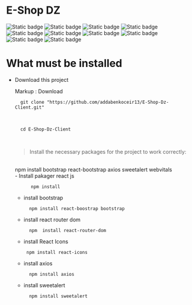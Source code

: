 # E-Shop DZ 
![Static badge](https://img.shields.io/badge/18.2.0-React-blue)
![Static badge](https://img.shields.io/badge/5.3.2-Bootstrap-purple)
![Static badge](https://img.shields.io/badge/2.9.1-ReactBootstrap-purple)
![Static badge](https://img.shields.io/badge/18.2.0-ReactDom-green)
![Static badge](https://img.shields.io/badge/5.3.4-ReactRouterDom-green)
![Static badge](https://img.shields.io/badge/4.11.0-ReactIcons-orange)
![Static badge](https://img.shields.io/badge/5.0.1-ReactScripts-yellow)
![Static badge](https://img.shields.io/badge/1.6.0-axios-pink)
![Static badge](https://img.shields.io/badge/2.1.2-SweetAlert-black)
![Static badge](https://img.shields.io/badge/2.1.4-WebVitals-blue)

 What must be installed
===============================


* Download this project 

    Markup :  Download

        git clone "https://github.com/addabenkoceir13/E-Shop-Dz-Client.git"

    <br>

        cd E-Shop-Dz-Client

    <br>

    >Install the necessary packages for the project to work correctly:
    <br>
    npm install bootstrap react-bootstrap axios sweetalert webvitals

    <br>
    - Install pakager react js

            npm install
    - install bootstrap 
 
            npm install react-boostrap bootstrap
    
    
    - install react router dom
  
            npm  install react-router-dom

    -  install React Icons
  
            npm install react-icons

    - install axios
  
            npm install axios
    
    - install sweetalert

            npm install sweetalert


